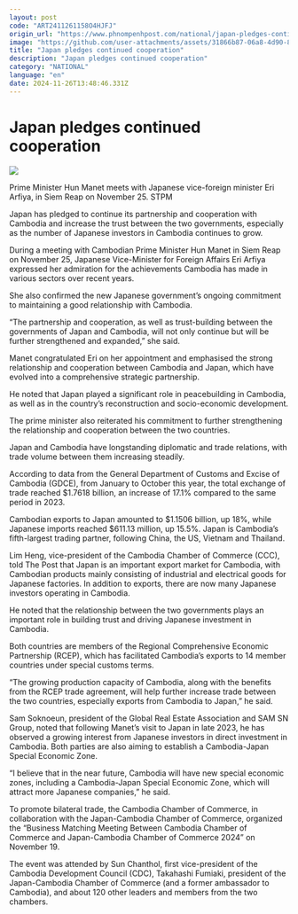 ```yaml
---
layout: post
code: "ART2411261158O4HJFJ"
origin_url: "https://www.phnompenhpost.com/national/japan-pledges-continued-cooperation"
image: "https://github.com/user-attachments/assets/31866b87-06a8-4d90-82a8-793fcf4e430f"
title: "Japan pledges continued cooperation"
description: "​​Japan pledges continued cooperation​"
category: "NATIONAL"
language: "en"
date: 2024-11-26T13:48:46.331Z
---
```


# Japan pledges continued cooperation

![](https://github.com/user-attachments/assets/458319e0-1082-41b6-bec8-cb381519ed9b)

Prime Minister Hun Manet meets with Japanese vice-foreign minister Eri Arfiya, in Siem Reap on November 25. STPM

Japan has pledged to continue its partnership and cooperation with Cambodia and increase the trust between the two governments, especially as the number of Japanese investors in Cambodia continues to grow.

During a meeting with Cambodian Prime Minister Hun Manet in Siem Reap on November 25, Japanese Vice-Minister for Foreign Affairs Eri Arfiya expressed her admiration for the achievements Cambodia has made in various sectors over recent years.

She also confirmed the new Japanese government’s ongoing commitment to maintaining a good relationship with Cambodia.

“The partnership and cooperation, as well as trust-building between the governments of Japan and Cambodia, will not only continue but will be further strengthened and expanded,” she said.

Manet congratulated Eri on her appointment and emphasised the strong relationship and cooperation between Cambodia and Japan, which have evolved into a comprehensive strategic partnership. 

He noted that Japan played a significant role in peacebuilding in Cambodia, as well as in the country’s reconstruction and socio-economic development.

The prime minister also reiterated his commitment to further strengthening the relationship and cooperation between the two countries.

Japan and Cambodia have longstanding diplomatic and trade relations, with trade volume between them increasing steadily.

According to data from the General Department of Customs and Excise of Cambodia (GDCE), from January to October this year, the total exchange of trade reached $1.7618 billion, an increase of 17.1% compared to the same period in 2023. 

Cambodian exports to Japan amounted to $1.1506 billion, up 18%, while Japanese imports reached $611.13 million, up 15.5%. Japan is Cambodia’s fifth-largest trading partner, following China, the US, Vietnam and Thailand.

Lim Heng, vice-president of the Cambodia Chamber of Commerce (CCC), told The Post that Japan is an important export market for Cambodia, with Cambodian products mainly consisting of industrial and electrical goods for Japanese factories. In addition to exports, there are now many Japanese investors operating in Cambodia.

He noted that the relationship between the two governments plays an important role in building trust and driving Japanese investment in Cambodia. 

Both countries are members of the Regional Comprehensive Economic Partnership (RCEP), which has facilitated Cambodia’s exports to 14 member countries under special customs terms.

“The growing production capacity of Cambodia, along with the benefits from the RCEP trade agreement, will help further increase trade between the two countries, especially exports from Cambodia to Japan,” he said.

Sam Soknoeun, president of the Global Real Estate Association and SAM SN Group, noted that following Manet’s visit to Japan in late 2023, he has observed a growing interest from Japanese investors in direct investment in Cambodia. Both parties are also aiming to establish a Cambodia-Japan Special Economic Zone.

“I believe that in the near future, Cambodia will have new special economic zones, including a Cambodia-Japan Special Economic Zone, which will attract more Japanese companies,” he said.

To promote bilateral trade, the Cambodia Chamber of Commerce, in collaboration with the Japan-Cambodia Chamber of Commerce, organized the “Business Matching Meeting Between Cambodia Chamber of Commerce and Japan-Cambodia Chamber of Commerce 2024” on November 19. 

The event was attended by Sun Chanthol, first vice-president of the Cambodia Development Council (CDC), Takahashi Fumiaki, president of the Japan-Cambodia Chamber of Commerce (and a former ambassador to Cambodia), and about 120 other leaders and members from the two chambers.